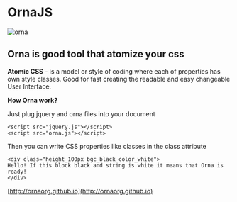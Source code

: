 # OrnaJS
![orna](http://ornaorg.github.io/img/ornaname.png)



Orna is good tool that atomize your css
-----------------------------------------------

**Atomic CSS** - is a model or style of coding where each of properties has own style classes. 
 Good for fast creating the readable and easy changeable User Interface.

**How Orna work?**

Just plug jquery and orna files into your document

    <script src="jquery.js"></script>
    <script src="orna.js"></script>
    
Then you can write CSS properties like classes in the class attribute

    <div class="height_100px bgc_black color_white">
    Hello! If this block black and string is white it means that Orna is ready!
    </div>
    

[http://ornaorg.github.io](http://ornaorg.github.io)
